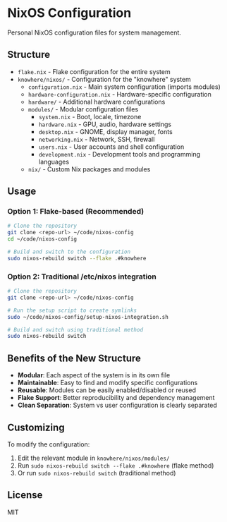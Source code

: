 # NixOS Configuration

Personal NixOS configuration files for system management.

## Structure

- `flake.nix` - Flake configuration for the entire system
- `knowhere/nixos/` - Configuration for the "knowhere" system
  - `configuration.nix` - Main system configuration (imports modules)
  - `hardware-configuration.nix` - Hardware-specific configuration
  - `hardware/` - Additional hardware configurations
  - `modules/` - Modular configuration files
    - `system.nix` - Boot, locale, timezone
    - `hardware.nix` - GPU, audio, hardware settings
    - `desktop.nix` - GNOME, display manager, fonts
    - `networking.nix` - Network, SSH, firewall
    - `users.nix` - User accounts and shell configuration
    - `development.nix` - Development tools and programming languages
  - `nix/` - Custom Nix packages and modules

## Usage

### Option 1: Flake-based (Recommended)

```bash
# Clone the repository
git clone <repo-url> ~/code/nixos-config
cd ~/code/nixos-config

# Build and switch to the configuration
sudo nixos-rebuild switch --flake .#knowhere
```

### Option 2: Traditional /etc/nixos integration

```bash
# Clone the repository
git clone <repo-url> ~/code/nixos-config

# Run the setup script to create symlinks
sudo ~/code/nixos-config/setup-nixos-integration.sh

# Build and switch using traditional method
sudo nixos-rebuild switch
```

## Benefits of the New Structure

- **Modular**: Each aspect of the system is in its own file
- **Maintainable**: Easy to find and modify specific configurations
- **Reusable**: Modules can be easily enabled/disabled or reused
- **Flake Support**: Better reproducibility and dependency management
- **Clean Separation**: System vs user configuration is clearly separated

## Customizing

To modify the configuration:

1. Edit the relevant module in `knowhere/nixos/modules/`
2. Run `sudo nixos-rebuild switch --flake .#knowhere` (flake method)
3. Or run `sudo nixos-rebuild switch` (traditional method)

## License

MIT
